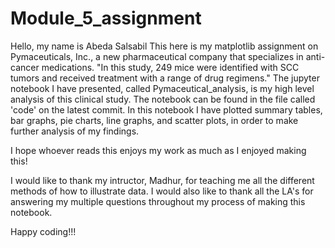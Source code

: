 # Module_5_assignment
Hello, my name is Abeda Salsabil
This here is my matplotlib assignment on Pymaceuticals, Inc., a new pharmaceutical company that specializes in anti-cancer medications.
"In this study, 249 mice  were identified with SCC tumors and received treatment with a range of drug regimens."
The jupyter notebook I have presented, called Pymaceutical_analysis, is my high level analysis of this clinical study. 
The notebook can be found in the file called 'code' on the latest commit.
In this notebook I have plotted summary tables, bar graphs, pie charts, line graphs, and scatter plots, in order to make further analysis of my findings. 

I hope whoever reads this enjoys my work as much as I enjoyed making this!

I would like to thank my intructor, Madhur, for teaching me all the different methods of how to illustrate data. I would also like to thank all the LA's for answering my multiple questions throughout my process of making this notebook.

Happy coding!!!
